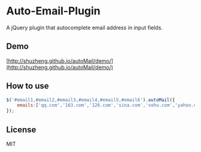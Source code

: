 # Auto-Email-Plugin
A jQuery plugin that autocomplete email address in input fields. 

## Demo
[http://shuzheng.github.io/autoMail/demo/](http://shuzheng.github.io/autoMail/demo/)

## How to use
```js
$('#email1,#email2,#email3,#email4,#email5,#email6').autoMail({
	emails:['qq.com','163.com','126.com','sina.com','sohu.com','yahoo.cn','gmail.com','hotmail.com','live.cn']
});  
```

## License
MIT

